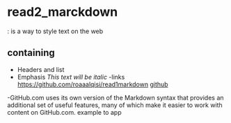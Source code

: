# read2_marckdown 
: is a way to style text on the web
## containing
- Headers and list
- Emphasis
  *This text will be italic*
-links https://github.com/roaaalqisi/read1markdown
[github]()

-GitHub.com uses its own version of the Markdown syntax that provides an additional set of useful features, many of which make it easier to work with content on GitHub.com.
example to app 
